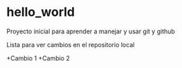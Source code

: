 # hello_world


Proyecto inicial para aprender a manejar y usar git y github

Lista para ver cambios en el repositorio local 

+Cambio 1 
+Cambio 2 
